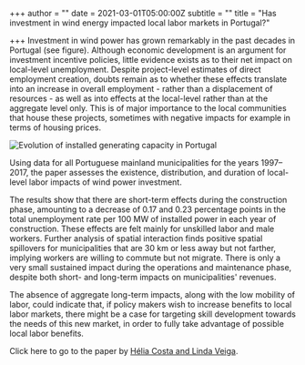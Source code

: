 +++
author = ""
date = 2021-03-01T05:00:00Z
subtitle = ""
title = "Has investment in wind energy impacted local labor markets in Portugal?"

+++
Investment in wind power has grown remarkably in the past decades in Portugal (see figure). Although economic development is an argument for investment incentive policies, little evidence exists as to their net impact on local-level unemployment. Despite project-level estimates of direct employment creation, doubts remain as to whether these effects translate into an increase in overall employment - rather than a displacement of resources - as well as into effects at the local-level rather than at the aggregate level only. This is of major importance to the local communities that house these projects, sometimes with negative impacts for example in terms of housing prices.

![](/v1614616943/research_report/Figure1_l05omb.jpg "Evolution of installed generating capacity in Portugal")

Using data for all Portuguese mainland municipalities for the years 1997–2017, the paper assesses the existence, distribution, and duration of local-level labor impacts of wind power investment.

The results show that there are short-term effects during the construction phase, amounting to a decrease of 0.17 and 0.23 percentage points in the total unemployment rate per 100 MW of installed power in each year of construction. These effects are felt mainly for unskilled labor and male workers. Further analysis of spatial interaction finds positive spatial spillovers for municipalities that are 30 km or less away but not farther, implying workers are willing to commute but not migrate. There is only a very small sustained impact during the operations and maintenance phase, despite both short- and long-term impacts on municipalities' revenues.

The absence of aggregate long-term impacts, along with the low mobility of labor, could indicate that, if policy makers wish to increase benefits to local labor markets, there might be a case for targeting skill development towards the needs of this new market, in order to fully take advantage of possible local labor benefits.

Click here to go to the paper by [Hélia Costa and Linda Veiga](https://www.sciencedirect.com/science/article/pii/S0140988320303959).